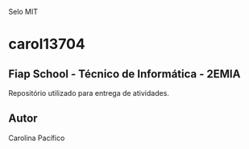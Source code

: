 Selo MIT

# carol13704
## Fiap School - Técnico de Informática - 2EMIA
Repositório utilizado para entrega de atividades.
## Autor
Carolina Pacífico
